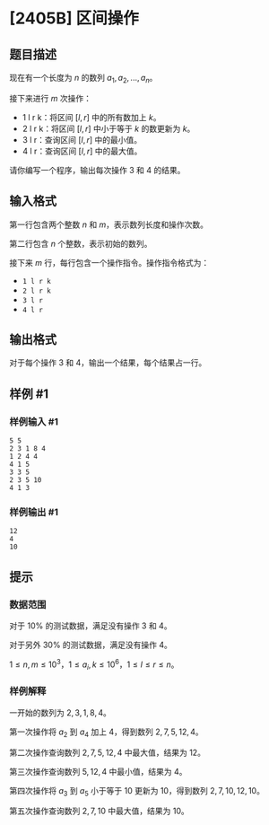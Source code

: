 # [2405B] 区间操作

## 题目描述

现在有一个长度为 $n$ 的数列 $a_1, a_2, ..., a_n$。

接下来进行 $m$ 次操作：

- 1 l r k：将区间 $[l,r]$ 中的所有数加上 $k$。
- 2 l r k：将区间 $[l,r]$ 中小于等于 $k$ 的数更新为 $k$。
- 3 l r：查询区间 $[l,r]$ 中的最小值。
- 4 l r：查询区间 $[l,r]$ 中的最大值。

请你编写一个程序，输出每次操作 3 和 4 的结果。

## 输入格式

第一行包含两个整数 $n$ 和 $m$，表示数列长度和操作次数。

第二行包含 $n$ 个整数，表示初始的数列。

接下来 $m$ 行，每行包含一个操作指令。操作指令格式为：

- `1 l r k`
- `2 l r k`
- `3 l r`
- `4 l r`

## 输出格式

对于每个操作 3 和 4，输出一个结果，每个结果占一行。

## 样例 #1

### 样例输入 #1

```
5 5
2 3 1 8 4
1 2 4 4
4 1 5
3 3 5
2 3 5 10
4 1 3
```

### 样例输出 #1

```
12
4
10
```

## 提示

### 数据范围

对于 $10\%$ 的测试数据，满足没有操作 3 和 4。

对于另外 $30\%$ 的测试数据，满足没有操作 4。

$1 \le n, m \le 10^3$，$1 \le a_i, k \le 10^6$，$1 \le l \le r \le n$。

### 样例解释

一开始的数列为 $2,3,1,8,4$。

第一次操作将 $a_2$ 到 $a_4$ 加上 $4$，得到数列 $2,7,5,12,4$。

第二次操作查询数列 $2,7,5,12,4$ 中最大值，结果为 $12$。

第三次操作查询数列 $5,12,4$ 中最小值，结果为 $4$。

第四次操作将 $a_3$ 到 $a_5$ 小于等于 $10$ 更新为 $10$，得到数列 $2,7,10,12,10$。

第五次操作查询数列 $2,7,10$ 中最大值，结果为 $10$。